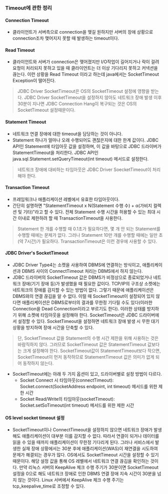 ### Timeout에 관한 정리

#### Connection Timeout
- 클라이언트가 서버측으로 connection을 맺길 원하지만 서버의 장애 상황으로 connection조차 맺어지지 못할 때 발생하는 timeout이다.

#### Read Timeout
- 클라이언트와 서버가 connection은 맺어졌지만 I/O작업이 길어지거나 락이 걸려 요청이 처리되지 못하고 있을 때 클라이언트는 더 이상 기다리지 못하고 커넥션을 끊는다. 이런 상황을 Read Timeout 이라고 하는데 java에서는 SocketTimeout Exception이 떨어진다.
> JDBC Driver SocketTimeout은 OS의 SocketTimeout 설정에 영향을 받는다. JDBC Driver SocketTimeout을 설정하지 않아도 네트워크 장애 발생 이후 30분이 지나면 JDBC Connection Hang이 복구되는 것은 OS의 SocketTimeout 설정때문이다.

#### Statement Timeout
- 네트워크 연결 장애에 대한 timeout을 담당하는 것이 아니다.
- Statement 하나가 얼마나 오래 수행되어도 괜찮은지에 대한 한계 값이다. JDBC API인 Statement에 타임아웃 값을 설정하며, 이 값을 바탕으로 JDBC 드라이버가 StatementTimeout을 처리한다. JDBC API인 java.sql.Statement.setQueryTimeout(int timeout) 메서드로 설정한다.
> 네트워크 장애에 대비하는 타임아웃은 JDBC Driver SoecketTimeout이 처리해야 한다.

#### Transaction Timeout
- 프레임워크나 애플리케이션 레벨에서 유효한 타임아웃이다.
- 간단히 설명하면 "StatementTimeout x N(Statement 수행 수) + α(가비지 컬렉션 및 기타)"라고 할 수 있다. 전체 Statement 수행 시간을 허용할 수 있는 최대 시간 이내로 제한하려 할 때 TransactionTimeout을 사용한다.
> Statement 한 개를 수행할 때 0.1초가 필요하다면, 몇 개 안 되는 Statement를 수행할 때에는 문제가 없다. 그러나 Statement 10만 개를 수행할 때에는 일만 초(약 7시간)가 필요하다. TransactionTimeout은 이런 경우에 사용할 수 있다.

#### JDBC Driver's SocketTimeout
- JDBC Driver Type4는 소켓을 사용하여 DBMS에 연결하는 방식이고, 애플리케이션과 DBMS 사이의 ConnectTimeout 처리는 DBMS에서 하지 않는다.
- JDBC 드라이버의 SocketTimeout 값은 DBMS가 비정상으로 종료되었거나 네트워크 장애(기기 장애 등)가 발생했을 때 필요한 값이다. TCP/IP의 구조상 소켓에는 네트워크의 장애를 감지할 수 있는 방법이 없다. 그렇기 때문에 애플리케이션은 DBMS와의 연결 끊김을 알 수 없다. 이럴 때 SocketTimeout이 설정되어 있지 않다면 애플리케이션은 DBMS로부터의 결과를 무한정 기다릴 수도 있다(이러한 Connection을 Dead Connection이라고 부르기도 한다). 이러한 상태를 방지하기 위해 소켓에 타임아웃을 설정해야 한다. SocketTimeout은 JDBC 드라이버에서 설정할 수 있다. SocketTimeout을 설정하면 네트워크 장애 발생 시 무한 대기 상황을 방지하여 장애 시간을 단축할 수 있다.
> 단, SocketTimeout 값을 Statement의 수행 시간 제한을 위해 사용하는 것은 바람직하지 않다. 그러므로 SocketTimeout 값은 StatementTimeout 값보다는 크게 설정해야 한다. SocketTimeout값이 StatementTimeout보다 작으면, SocketTimeout이 먼저 동작하므로 StatementTimeout 값은 의미가 없게 되어 동작하지 않는다.
- SocketTimeout에는 아래 두 가지 옵션이 있고, 드라이버별로 설정 방법이 다르다.
  - Socket Connect 시 타임아웃(connectTimeout): Socket.connect(SocketAddress endpoint, int timeout) 메서드를 위한 제한 시간
  - Socket Read/Write의 타임아웃(socketTimeout): Socket.setSoTimeout(int timeout) 메서드를 위한 제한 시간

#### OS level socket timeout 설정
- SocketTimeout이나 ConnectTimeout을 설정하지 않으면 네트워크 장애가 발생해도 애플리케이션이 대부분 이를 감지할 수 없다. 따라서 연결이 되거나 데이터를 읽을 수 있을 때까지 애플리케이션이 무한정 기다리게 된다. 그러나 서비스에서 발생한 실재 장애 상황에서는 30분 후에 애플리케이션(WAS)이 재연결을 시도하여 문제가 해결되는 경우가 많다. OS에서도 SocketTimeout 시간을 설정할 수 있기 때문이다. 해당 설정 값을 통해 OS 레벨에서 네트워크 연결 끊김을 확인하는 것이다. 만약 리눅스 서버의 KeepAlive 체크 수행 주기가 30분이면 SocketTimeout 설정을 0으로 해도 네트워크 장애로 인한 DBMS 연결 장애 지속 시간이 30분을 넘지 않는 것이다. Linux 서버에서 KeepAlive 체크 수행 주기는 tcp_keepalive_time로 조정할 수 있다.
